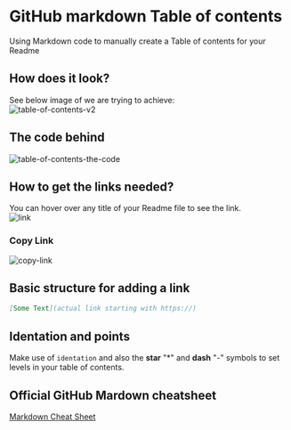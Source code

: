 # GitHub markdown Table of contents
Using Markdown code to manually create a Table of contents for your Readme
## How does it look?
See below image of we are trying to achieve:<br>
![table-of-contents-v2](https://github.com/danielurra/github-markdown-table-of-contents/assets/51704179/6b357c12-492a-4984-9cca-50dea0e7d6ce)<br>
## The code behind
![table-of-contents-the-code](https://github.com/danielurra/github-markdown-table-of-contents/assets/51704179/a41ee1ce-9296-4eb3-94a5-ea107c155246)<br>
## How to get the links needed?
You can hover over any title of your Readme file to see the link.<br>
![link](https://github.com/danielurra/github-markdown-table-of-contents/assets/51704179/4f26622f-353b-4ca0-bab6-c0438f8f0076)<br>
### Copy Link
![copy-link](https://github.com/danielurra/github-markdown-table-of-contents/assets/51704179/471cfa5c-150c-43b3-bf66-5ae5052a69d2)<br>

## Basic structure for adding a link
```markdown
[Some Text](actual link starting with https://)
```
## Identation and points
Make use of `identation` and also the **star** "*" and **dash** "-" symbols to set levels in your table of contents.

## Official GitHub Mardown cheatsheet
[Markdown Cheat Sheet](https://github.com/adam-p/markdown-here/wiki/Markdown-Cheatsheet)<br>

